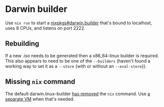 # Darwin builder

Use `nix run` to start a
[nixpkgs#darwin.builder](https://nixos.org/manual/nixpkgs/stable/#sec-darwin-builder)
that's bound to localhost, uses 8 CPUs, and listens on port 2222.

## Rebuilding

If a new .iso needs to be generated then a x86_64-linux builder is required.
This also appears to need to be one of the `--builders` (haven't found a working way to set it as
a `--store` {with or without an `--eval-store`}).

## Missing `nix` command

The default darwin.linux-builder [has removed](https://github.com/NixOS/nixpkgs/pull/268574)  the
`nix` command.  Use [a separate VM](https://github.com/cpick/nix-vm) when that's needed.
